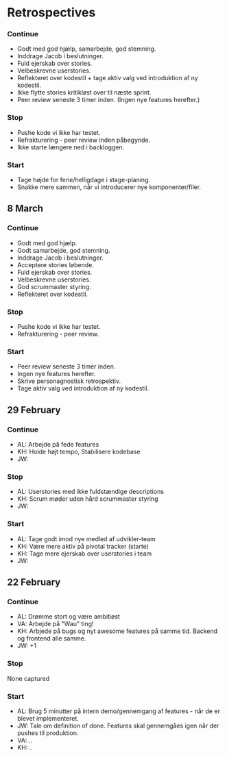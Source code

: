 
# Retrospectives

### Continue
- Godt med god hjælp, samarbejde, god stemning.
- Inddrage Jacob i beslutninger.
- Fuld ejerskab over stories.
- Velbeskrevne userstories.
- Reflekteret over kodestil + tage aktiv valg ved introduktion af ny kodestil.
- Ikke flytte stories kritikløst over til næste sprint.
- Peer review seneste 3 timer inden. (Ingen nye features herefter.)

### Stop
- Pushe kode vi ikke har testet.
- Refrakturering - peer review inden påbegynde.
- Ikke starte længere ned i backloggen.

### Start
- Tage højde for ferie/helligdage i stage-planing.
- Snakke mere sammen, når vi introducerer nye komponenter/filer.

## 8 March

### Continue
- Godt med god hjælp.
- Godt samarbejde, god stemning. 
- Inddrage Jacob i beslutninger.
- Acceptere stories løbende.
- Fuld ejerskab over stories.
- Velbeskrevne userstories.
- God scrummaster styring.
- Reflekteret over kodestil.

### Stop
- Pushe kode vi ikke har testet. 
- Refrakturering - peer review.

### Start
- Peer review seneste 3 timer inden. 
- Ingen nye features herefter.
- Skrive personagnostisk retrospektiv.
- Tage aktiv valg ved introduktion af ny kodestil.


## 29 February

### Continue
- AL: Arbejde på fede features
- KH: Holde højt tempo, Stabilisere kodebase
- JW: 

### Stop
- AL: Userstories med ikke fuldstændige descriptions
- KH: Scrum møder uden hård scrummaster styring
- JW: 

### Start
- AL: Tage godt imod nye medled af udvikler-team
- KH: Være mere aktiv på pivotal tracker (starte)
- KH: Tage mere ejerskab over userstories i team
- JW: 


## 22 February

### Continue
- AL: Drømme stort og være ambitiøst
- VA: Arbejde på "Wau" ting!
- KH: Arbjede på bugs og nyt awesome features på samme tid. Backend og frontend alle samme.
- JW: +1

### Stop
None captured

### Start
- AL: Brug 5 minutter på intern demo/gennemgang af features - når de er blevet implementeret.
- JW: Tale om definition of done. Features skal gennemgåes igen når der pushes til produktion.
- VA: ..
- KH: ..
